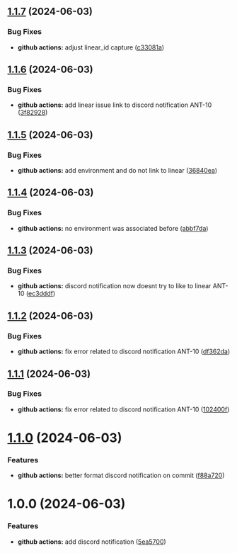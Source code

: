 ## [1.1.7](https://github.com/antoniobfm/increment-git-tag/compare/v1.1.6...v1.1.7) (2024-06-03)


### Bug Fixes

* **github actions:** adjust linear_id capture ([c33081a](https://github.com/antoniobfm/increment-git-tag/commit/c33081a9564a03f464d64eb3f6dfc903f18dcd12))

## [1.1.6](https://github.com/antoniobfm/increment-git-tag/compare/v1.1.5...v1.1.6) (2024-06-03)


### Bug Fixes

* **github actions:** add linear issue link to discord notification ANT-10 ([3f82928](https://github.com/antoniobfm/increment-git-tag/commit/3f829281af8a28000d99ec8e59c8c96f744d955e))

## [1.1.5](https://github.com/antoniobfm/increment-git-tag/compare/v1.1.4...v1.1.5) (2024-06-03)


### Bug Fixes

* **github actions:** add environment and do not link to linear ([36840ea](https://github.com/antoniobfm/increment-git-tag/commit/36840eaa1af4639824eca88a07d32351fd7ae0db))

## [1.1.4](https://github.com/antoniobfm/increment-git-tag/compare/v1.1.3...v1.1.4) (2024-06-03)


### Bug Fixes

* **github actions:** no environment was associated before ([abbf7da](https://github.com/antoniobfm/increment-git-tag/commit/abbf7da845fdfbfa78542650998989ad3e6203cb))

## [1.1.3](https://github.com/antoniobfm/increment-git-tag/compare/v1.1.2...v1.1.3) (2024-06-03)


### Bug Fixes

* **github actions:** discord notification now doesnt try to like to linear ANT-10 ([ec3dddf](https://github.com/antoniobfm/increment-git-tag/commit/ec3dddfbf8f1a394723b30fe48565b13b971cd7f))

## [1.1.2](https://github.com/antoniobfm/increment-git-tag/compare/v1.1.1...v1.1.2) (2024-06-03)


### Bug Fixes

* **github actions:** fix error related to discord notification ANT-10 ([df362da](https://github.com/antoniobfm/increment-git-tag/commit/df362dadd4f959a766d1fb797b7a8bece5cad8f0))

## [1.1.1](https://github.com/antoniobfm/increment-git-tag/compare/v1.1.0...v1.1.1) (2024-06-03)


### Bug Fixes

* **github actions:** fix error related to discord notification ANT-10 ([102400f](https://github.com/antoniobfm/increment-git-tag/commit/102400fa05223b979c9a4082712a01d1d9c364ae))

# [1.1.0](https://github.com/antoniobfm/increment-git-tag/compare/v1.0.0...v1.1.0) (2024-06-03)


### Features

* **github actions:** better format discord notification on commit ([f88a720](https://github.com/antoniobfm/increment-git-tag/commit/f88a7203e5da6f85cb6888b00fe9ea6ffcf3524a))

# 1.0.0 (2024-06-03)


### Features

* **github actions:** add discord notification ([5ea5700](https://github.com/antoniobfm/increment-git-tag/commit/5ea570003e69e09312a39947220c26b65054dd20))
